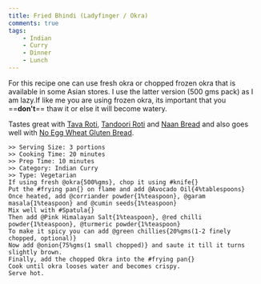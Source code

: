 ```yaml
---
title: Fried Bhindi (Ladyfinger / Okra)
comments: true
tags:
    - Indian
    - Curry
    - Dinner
    - Lunch
---
```


For this recipe one can use fresh okra or chopped frozen okra that is available in some Asian stores. I use the latter version (500 gms pack) as I am lazy.If like me you are using frozen okra, its important that you ==**don't**== thaw it or else it will become watery.

Tastes great with [Tava Roti](../Breads/recipe_1_tava_roti.md), [Tandoori Roti](../Breads/recipe_3_tandoori_roti.md) and [Naan Bread](../Breads/recipe_4_naan_bread.md) and also goes well with [No Egg Wheat Gluten Bread](../Breads/recipe_2_wheat_gluten_bread.md).

```cooklang
>> Serving Size: 3 portions
>> Cooking Time: 20 minutes
>> Prep Time: 10 minutes
>> Category: Indian Curry
>> Type: Vegetarian
If using fresh @okra{500%gms}, chop it using #knife{}
Put the #frying pan{} on flame and add @Avocado Oil{4%tablespoons}
Once heated, add @corriander powder{1%teaspoon}, @garam masala{1%teaspoon} and @cumin seeds{1%teaspoon}
Mix well with #Spatula{}
Then add @Pink Himalayan Salt{1%teaspoon}, @red chilli powder{1%teaspoon}, @turmeric powder{1%teaspoon}
To make it spicy you can add @green chillies{20%gms(1-2 finely chopped, optional)}
Now add @onion{75%gms(1 small chopped)} and saute it till it turns slightly brown.
Finally, add the chopped Okra into the #frying pan{}
Cook until okra looses water and becomes crispy.
Serve hot.
```
